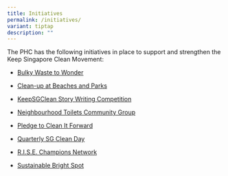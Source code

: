 ```yaml
---
title: Initiatives
permalink: /initiatives/
variant: tiptap
description: ""
---
```

<p>The PHC has the following initiatives in place to support and strengthen
the Keep Singapore Clean Movement:&nbsp;</p>
<ul data-tight="true" class="tight">
<li>
<p><a href="https://www.publichygienecouncil.sg/initiatives/bwtw" rel="noopener noreferrer nofollow" target="_blank">Bulky Waste to Wonder</a>
</p>
</li>
<li>
<p><a href="/initiatives/beachcleanup" rel="noopener noreferrer nofollow" target="_blank">Clean-up at Beaches and Parks</a>
</p>
</li>
<li>
<p><a href="/initiatives/story-writing-competition" rel="noopener noreferrer nofollow" target="_blank">KeepSGClean Story Writing Competition</a>
</p>
</li>
<li>
<p><a href="/initiatives/NTCG" rel="noopener noreferrer nofollow" target="_blank">Neighbourhood Toilets Community Group</a>
</p>
</li>
<li>
<p><a href="/resources/Pledge" rel="noopener noreferrer nofollow" target="_blank">Pledge to Clean It Forward</a>
</p>
</li>
<li>
<p><a href="/initiatives/sgcleanday" rel="noopener noreferrer nofollow" target="_blank">Quarterly SG Clean Day</a>
</p>
</li>
<li>
<p><a href="/initiatives/rise" rel="noopener noreferrer nofollow" target="_blank">R.I.S.E. Champions Network</a>
</p>
</li>
<li>
<p><a href="/initiatives/sustainable-bright-spot" rel="noopener noreferrer nofollow" target="_blank">Sustainable Bright Spot</a>&nbsp;</p>
</li>
</ul>
<p></p>